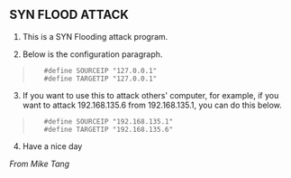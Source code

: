 SYN FLOOD ATTACK
---
1. This is a SYN Flooding attack program.

2. Below is the configuration paragraph.
> ```
>	 #define SOURCEIP "127.0.0.1"    
>	 #define TARGETIP "127.0.0.1"    
> ```

3. If you want to use this to attack others' computer, for example, if you want to attack 192.168.135.6 from 192.168.135.1, you can do this below.
> ```
>	 #define SOURCEIP "192.168.135.1"   
>	 #define TARGETIP "192.168.135.6"   
> ```

4. Have a nice day

*From Mike Tang*
	